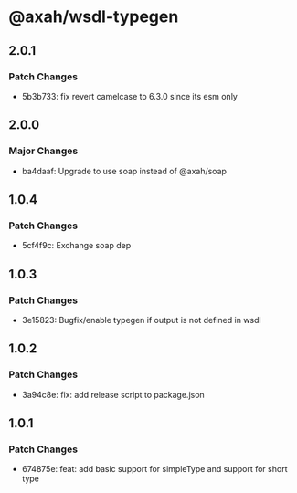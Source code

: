 # @axah/wsdl-typegen

## 2.0.1

### Patch Changes

- 5b3b733: fix revert camelcase to 6.3.0 since its esm only

## 2.0.0

### Major Changes

- ba4daaf: Upgrade to use soap instead of @axah/soap

## 1.0.4

### Patch Changes

- 5cf4f9c: Exchange soap dep

## 1.0.3

### Patch Changes

- 3e15823: Bugfix/enable typegen if output is not defined in wsdl

## 1.0.2

### Patch Changes

- 3a94c8e: fix: add release script to package.json

## 1.0.1

### Patch Changes

- 674875e: feat: add basic support for simpleType and support for short type
